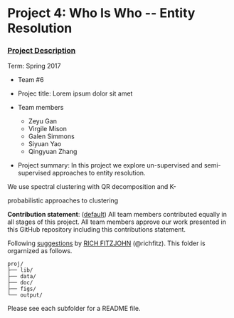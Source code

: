 # Project 4: Who Is Who -- Entity Resolution

### [Project Description](doc/project4_desc.md)

Term: Spring 2017

+ Team #6
+ Projec title: Lorem ipsum dolor sit amet
+ Team members
	+ Zeyu Gan
	+ Virgile Mison
	+ Galen Simmons
	+ Siyuan Yao
	+ Qingyuan Zhang

+ Project summary: In this project we explore un-supervised and semi-supervised approaches to entity resolution.

We use spectral clustering with QR decomposition and K-



probabilistic approaches to clustering

**Contribution statement**: ([default](doc/a_note_on_contributions.md)) All team members contributed equally in all stages of this project. All team members approve our work presented in this GitHub repository including this contributions statement.

Following [suggestions](http://nicercode.github.io/blog/2013-04-05-projects/) by [RICH FITZJOHN](http://nicercode.github.io/about/#Team) (@richfitz). This folder is orgarnized as follows.

```
proj/
├── lib/
├── data/
├── doc/
├── figs/
└── output/
```

Please see each subfolder for a README file.
